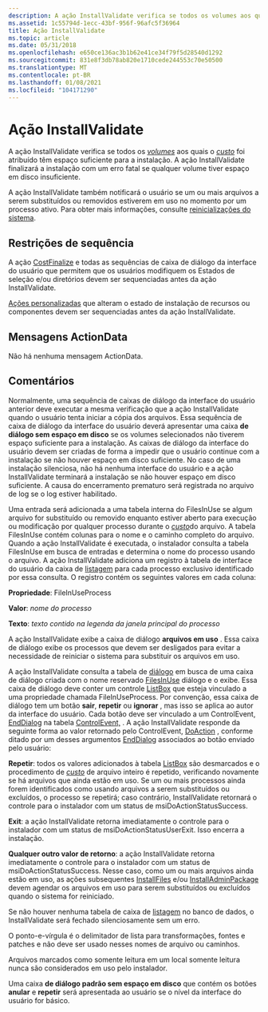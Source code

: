 ```yaml
---
description: A ação InstallValidate verifica se todos os volumes aos quais o custo foi atribuído têm espaço suficiente para a instalação. A ação InstallValidate finalizará a instalação com um erro fatal se qualquer volume tiver espaço em disco insuficiente.
ms.assetid: 1c55794d-1ecc-43bf-956f-96afc5f36964
title: Ação InstallValidate
ms.topic: article
ms.date: 05/31/2018
ms.openlocfilehash: e650ce136ac3b1b62e41ce34f79f5d28540d1292
ms.sourcegitcommit: 831e8f3db78ab820e1710cede244553c70e50500
ms.translationtype: MT
ms.contentlocale: pt-BR
ms.lasthandoff: 01/08/2021
ms.locfileid: "104171290"
---
```

# <a name="installvalidate-action"></a>Ação InstallValidate

A ação InstallValidate verifica se todos os [*volumes*](v-gly.md) aos quais o [*custo*](c-gly.md) foi atribuído têm espaço suficiente para a instalação. A ação InstallValidate finalizará a instalação com um erro fatal se qualquer volume tiver espaço em disco insuficiente.

A ação InstallValidate também notificará o usuário se um ou mais arquivos a serem substituídos ou removidos estiverem em uso no momento por um processo ativo. Para obter mais informações, consulte [reinicializações do sistema](system-reboots.md).

## <a name="sequence-restrictions"></a>Restrições de sequência

A ação [CostFinalize](costfinalize-action.md) e todas as sequências de caixa de diálogo da interface do usuário que permitem que os usuários modifiquem os Estados de seleção e/ou diretórios devem ser sequenciadas antes da ação InstallValidate.

[Ações personalizadas](custom-actions.md) que alteram o estado de instalação de recursos ou componentes devem ser sequenciadas antes da ação InstallValidate.

## <a name="actiondata-messages"></a>Mensagens ActionData

Não há nenhuma mensagem ActionData.

## <a name="remarks"></a>Comentários

Normalmente, uma sequência de caixas de diálogo da interface do usuário anterior deve executar a mesma verificação que a ação InstallValidate quando o usuário tenta iniciar a cópia dos arquivos. Essa sequência de caixa de diálogo da interface do usuário deverá apresentar uma caixa **de diálogo sem espaço em disco** se os volumes selecionados não tiverem espaço suficiente para a instalação. As caixas de diálogo da interface do usuário devem ser criadas de forma a impedir que o usuário continue com a instalação se não houver espaço em disco suficiente. No caso de uma instalação silenciosa, não há nenhuma interface do usuário e a ação InstallValidate terminará a instalação se não houver espaço em disco suficiente. A causa do encerramento prematuro será registrada no arquivo de log se o log estiver habilitado.

Uma entrada será adicionada a uma tabela interna do FilesInUse se algum arquivo for substituído ou removido enquanto estiver aberto para execução ou modificação por qualquer processo durante o [*custo*](c-gly.md)do arquivo. A tabela FilesInUse contém colunas para o nome e o caminho completo do arquivo. Quando a ação InstallValidate é executada, o instalador consulta a tabela FilesInUse em busca de entradas e determina o nome do processo usando o arquivo. A ação InstallValidate adiciona um registro à tabela de interface do usuário da caixa de [listagem](listbox-table.md) para cada processo exclusivo identificado por essa consulta. O registro contém os seguintes valores em cada coluna:

**Propriedade**: FileInUseProcess

 

**Valor**: *nome do processo*

 

**Texto**: *texto contido na legenda da janela principal do processo*

A ação InstallValidate exibe a caixa de diálogo **arquivos em uso** . Essa caixa de diálogo exibe os processos que devem ser desligados para evitar a necessidade de reiniciar o sistema para substituir os arquivos em uso.

A ação InstallValidate consulta a tabela de [diálogo](dialog-table.md) em busca de uma caixa de diálogo criada com o nome reservado [FilesInUse](filesinuse-dialog.md) diálogo e o exibe. Essa caixa de diálogo deve conter um controle [ListBox](listbox-control.md) que esteja vinculado a uma propriedade chamada FileInUseProcess. Por convenção, essa caixa de diálogo tem um botão **sair**, **repetir** ou **ignorar** , mas isso se aplica ao autor da interface do usuário. Cada botão deve ser vinculado a um ControlEvent, [EndDialog](enddialog-controlevent.md) na tabela [ControlEvent,](controlevent-table.md) . A ação InstallValidate responde da seguinte forma ao valor retornado pelo ControlEvent, [DoAction](doaction-controlevent.md) , conforme ditado por um desses argumentos [EndDialog](enddialog-controlevent.md) associados ao botão enviado pelo usuário:

**Repetir**: todos os valores adicionados à tabela [ListBox](listbox-table.md) são desmarcados e o procedimento de [*custo*](c-gly.md) de arquivo inteiro é repetido, verificando novamente se há arquivos que ainda estão em uso. Se um ou mais processos ainda forem identificados como usando arquivos a serem substituídos ou excluídos, o processo se repetirá; caso contrário, InstallValidate retornará o controle para o instalador com um status de msiDoActionStatusSuccess.

**Exit**: a ação InstallValidate retorna imediatamente o controle para o instalador com um status de msiDoActionStatusUserExit. Isso encerra a instalação.

**Qualquer outro valor de retorno**: a ação InstallValidate retorna imediatamente o controle para o instalador com um status de msiDoActionStatusSuccess. Nesse caso, como um ou mais arquivos ainda estão em uso, as ações subsequentes [InstallFiles](installfiles-action.md) e/ou [InstallAdminPackage](installadminpackage-action.md) devem agendar os arquivos em uso para serem substituídos ou excluídos quando o sistema for reiniciado.

Se não houver nenhuma tabela de caixa de [listagem](listbox-table.md) no banco de dados, o InstallValidate será fechado silenciosamente sem um erro.

O ponto-e-vírgula é o delimitador de lista para transformações, fontes e patches e não deve ser usado nesses nomes de arquivo ou caminhos.

Arquivos marcados como somente leitura em um local somente leitura nunca são considerados em uso pelo instalador.

Uma caixa **de diálogo padrão sem espaço em disco** que contém os botões **anular** e **repetir** será apresentada ao usuário se o nível da interface do usuário for básico.

 

 



